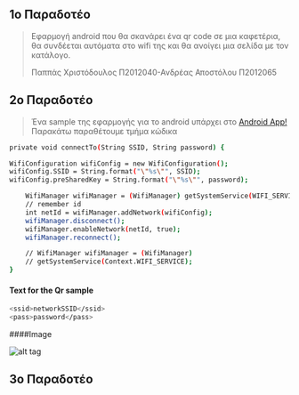 ## 1ο Παραδοτέο

> Εφαρμογή android που θα σκανάρει ένα qr code σε μια καφετέρια, θα συνδέεται αυτόματα στο 
> wifi της και θα ανοίγει μια σελίδα με τον κατάλογο.
>
> Παππάς Χριστόδουλος	Π2012040-Ανδρέας Αποστόλου Π2012065

## 2ο Παραδοτέο

> Ένα sample της εφαρμογής για το android υπάρχει στο 
> [Android App!](https://github.com/Kitsopappas/Qr-Fidelity)
> Παρακάτω παραθέτουμε τμήμα κώδικα

```sh
private void connectTo(String SSID, String password) { 

WifiConfiguration wifiConfig = new WifiConfiguration(); 
wifiConfig.SSID = String.format("\"%s\"", SSID); 
wifiConfig.preSharedKey = String.format("\"%s\"", password);

    WifiManager wifiManager = (WifiManager) getSystemService(WIFI_SERVICE);
    // remember id
    int netId = wifiManager.addNetwork(wifiConfig);
    wifiManager.disconnect();
    wifiManager.enableNetwork(netId, true);
    wifiManager.reconnect();

    // WifiManager wifiManager = (WifiManager)
    // getSystemService(Context.WIFI_SERVICE);
}
```

#### Text for the Qr sample
```sh
<ssid>networkSSID</ssid>
<pass>password</pass>
```

####Image

![alt tag](https://raw.githubusercontent.com/Kitsopappas/Qr-Fidelity/master/images/img1.jpg)

## 3ο Παραδοτέο


